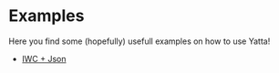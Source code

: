 # Examples

Here you find some (hopefully) usefull examples on how to use Yatta!


* [IWC + Json](./IwcJson/)
